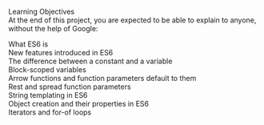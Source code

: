 Learning Objectives  
At the end of this project, you are expected to be able to explain to anyone, without the help of Google:  

What ES6 is  
New features introduced in ES6  
The difference between a constant and a variable  
Block-scoped variables   
Arrow functions and function parameters default to them  
Rest and spread function parameters  
String templating in ES6  
Object creation and their properties in ES6  
Iterators and for-of loops  